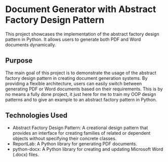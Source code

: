 # Document Generator with Abstract Factory Design Pattern
This project showcases the implementation of the abstract factory design pattern in Python. It allows users to generate both PDF and Word documents dynamically.

## Purpose
The main goal of this project is to demonstrate the usage of the abstract factory design pattern in creating document generation systems. By providing a flexible architecture, users can easily switch between generating PDF or Word documents based on their requirements. 
This is by no means a fully done project, it just here for me to train my OOP design patterns and to give an example to an abstract factory pattern in Python.

## Technologies Used
- Abstract Factory Design Pattern: A creational design pattern that provides an interface for creating families of related or dependent objects without specifying their concrete classes.
- ReportLab: A Python library for generating PDF documents.
- python-docx: A Python library for creating and updating Microsoft Word (.docx) files.
